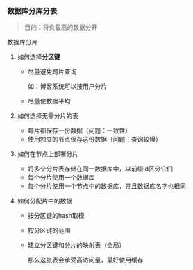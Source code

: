 ### 数据库分库分表

> 目的：将负载高的数据分开

数据库分片

1. 如何选择**分区键**

   - 尽量避免跨片查询

     如：博客系统可以按用户分片

   - 尽量使数据平均

2. 如何选择无需分片的表
   - 每片都保存一份数据（问题：一致性）
   -  使用独立的节点保存这份数据（问题：查询较慢）

3. 如何在节点上部署分片
   - 将多个分片表存储在同一数据库中，以前缀id区分它们
   - 每个分片使用一个数据库
   - 每个分片使用一个节点中的数据库，并且数据库名字也相同

4. 如何分配片中的数据

   - 按分区键的hash取模

   - 按分区键的范围

   - 建立分区键和分片的映射表（全局）

     那么这张表会承受高访问量，最好使用缓存